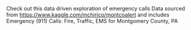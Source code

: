 Check out this data driven exploration of emergency calls
Data sourced from https://www.kaggle.com/mchirico/montcoalert
and includes Emergency (911) Calls: Fire, Traffic, EMS for Montgomery County, PA
